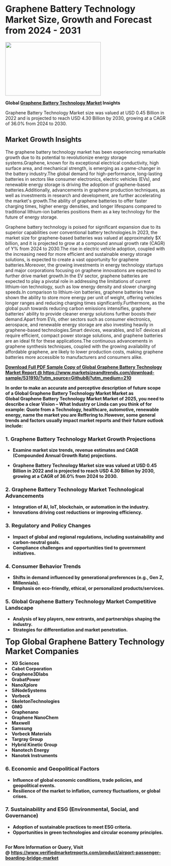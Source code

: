 <H1>Graphene Battery Technology Market Size, Growth and Forecast from 2024 - 2031</H1><img class="aligncenter size-medium wp-image-584254" src="https://thirdeyenews.in/wp-content/uploads/2024/09/Global-Market-Research-300x168.jpeg" alt="" width="300" height="168" /><p><strong>Global&nbsp;<a href="https://www.marketsizeandtrends.com/download-sample/531910/?utm_source=Github8j?utm_medium=210">Graphene Battery Technology Market</a> Insights</strong></p><p>Graphene Battery Technology Market size was valued at USD 0.45 Billion in 2022 and is projected to reach USD 4.30 Billion by 2030, growing at a CAGR of 36.0% from 2024 to 2030.</p><p><h2>Market Growth Insights</h2> <p>The graphene battery technology market has been experiencing remarkable growth due to its potential to revolutionize energy storage systems.Graphene, known for its exceptional electrical conductivity, high surface area, and mechanical strength, is emerging as a game-changer in the battery industry.The global demand for high-performance, long-lasting batteries in sectors like consumer electronics, electric vehicles (EVs), and renewable energy storage is driving the adoption of graphene-based batteries.Additionally, advancements in graphene production techniques, as well as investments in research and development, are further accelerating the market's growth.The ability of graphene batteries to offer faster charging times, higher energy densities, and longer lifespans compared to traditional lithium-ion batteries positions them as a key technology for the future of energy storage.</p> <p><strong><a href="#"></a></strong></p> <p>Graphene battery technology is poised for significant expansion due to its superior capabilities over conventional battery technologies.In 2023, the market size for graphene-based batteries was valued at approximately $X billion, and it is projected to grow at a compound annual growth rate (CAGR) of Y% from 2024 to 2030.The rise in electric vehicle adoption, coupled with the increasing need for more efficient and sustainable energy storage solutions, is expected to create a vast opportunity for graphene batteries.Moreover, the growing investments in energy technology startups and major corporations focusing on graphene innovations are expected to further drive market growth.In the EV sector, graphene batteries are expected to play a pivotal role in addressing the limitations of current lithium-ion technology, such as low energy density and slower charging speeds.In comparison to lithium-ion batteries, graphene batteries have shown the ability to store more energy per unit of weight, offering vehicles longer ranges and reducing charging times significantly.Furthermore, as the global push towards reducing carbon emissions intensifies, graphene batteries' ability to provide cleaner energy solutions further boosts their demand.Apart from EVs, other sectors such as consumer electronics, aerospace, and renewable energy storage are also investing heavily in graphene-based technologies.Smart devices, wearables, and IoT devices all require efficient, compact power storage solutions, and graphene batteries are an ideal fit for these applications.The continuous advancements in graphene synthesis techniques, coupled with the growing availability of affordable graphene, are likely to lower production costs, making graphene batteries more accessible to manufacturers and consumers alike.</p> <p><strong><a href="#"></p><p><span class=""><strong>Download Full PDF Sample Copy of Global Graphene Battery Technology Market Report</strong> @ <a href="https://www.marketsizeandtrends.com/download-sample/531910/?utm_source=Github8j?utm_medium=210" target="_blank">https://www.marketsizeandtrends.com/download-sample/531910/?utm_source=Github8j?utm_medium=210</a></span></p><p>In order to make an accurate and perceptive description of future scope of a Global&nbsp;Graphene Battery Technology Market Market as Global&nbsp;Graphene Battery Technology Market Market of 2025, you need to describe a clear Vision &ndash; What Industry or Linda can you think of for example: Quote from a Technology, healthcare, automotive, renewable energy, name the market you are Reffering to.However, some general trends and factors usually impact market reports and their future outlook include:</p><h3>1.&nbsp;<strong>Graphene Battery Technology Market Growth Projections</strong></h3><ul><li>Examine market size trends, revenue estimates and CAGR (Compounded Annual Growth Rate) projections.</li><li><p>Graphene Battery Technology Market size was valued at USD 0.45 Billion in 2022 and is projected to reach USD 4.30 Billion by 2030, growing at a CAGR of 36.0% from 2024 to 2030.</p></li></ul><h3>2.&nbsp;<strong>Graphene Battery Technology Market Technological Advancements</strong></h3><ul><li>Integration of AI, IoT, blockchain, or automation in the industry.</li><li>Innovations driving cost reductions or improving efficiency.</li></ul><h3>3.&nbsp;<strong>Regulatory and Policy Changes</strong></h3><ul><li>Impact of global and regional regulations, including sustainability and carbon-neutral goals.</li><li>Compliance challenges and opportunities tied to government initiatives.</li></ul><h3>4.&nbsp;<strong>Consumer Behavior Trends</strong></h3><ul><li>Shifts in demand influenced by generational preferences (e.g., Gen Z, Millennials).</li><li>Emphasis on eco-friendly, ethical, or personalized products/services.</li></ul><h3>5.&nbsp;<strong>Global Graphene Battery Technology Market Competitive Landscape</strong></h3><ul><li>Analysis of key players, new entrants, and partnerships shaping the industry.</li><li>Strategies for differentiation and market penetration.</li></ul><p data-pm-slice="1 1 []"><span style="color: inherit; font-family: inherit; font-size: 25px;">Top Global Graphene Battery Technology Market Companies</span></p><div class="" data-test-id=""><p><li>XG Sciences</li><li> Cabot Corporation</li><li> Graphene3Dlabs</li><li> GrabatPower</li><li> NanoXplore</li><li> SiNodeSystems</li><li> Vorbeck</li><li> SkeletonTechnologies</li><li> GMG</li><li> Graphenano</li><li> Graphene NanoChem</li><li> Maxwell</li><li> Samsung</li><li> Vorbeck Materials</li><li> Targray Group</li><li> Hybrid Kinetic Group</li><li> Nanotech Energy</li><li> Nanotek Instruments</li></p></div><h3>6.&nbsp;<strong>Economic and Geopolitical Factors</strong></h3><ul><li>Influence of global economic conditions, trade policies, and geopolitical events.</li><li>Resilience of the market to inflation, currency fluctuations, or global crises.</li></ul><h3>7.&nbsp;<strong>Sustainability and ESG (Environmental, Social, and Governance)</strong></h3><ul><li>Adoption of sustainable practices to meet ESG criteria.</li><li>Opportunities in green technologies and circular economy principles.</li></ul><h2><strong style="font-size: 14px;">For More Information or Query, Visit @&nbsp;</strong><a style="background-color: #ffffff; font-size: 14px;" href="https://www.marketsizeandtrends.com/report/graphene-battery-technology-market/" target="_blank">https://www.verifiedmarketreports.com/product/airport-passenger-boarding-bridge-market</a></h2>